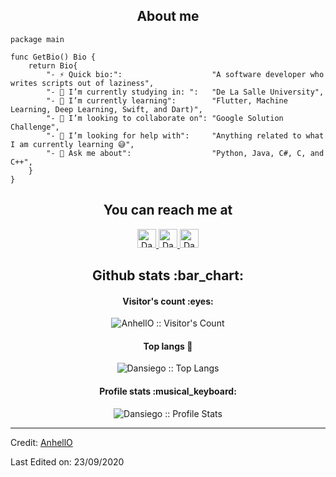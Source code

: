 <h2 align="center">About me</h2>

```golang
package main

func GetBio() Bio {
	return Bio{
		"- ⚡ Quick bio:":                    "A software developer who writes scripts out of laziness",
		"- 🔭 I’m currently studying in: ":   "De La Salle University",
		"- 🌱 I’m currently learning":        "Flutter, Machine Learning, Deep Learning, Swift, and Dart)",
		"- 👯 I’m looking to collaborate on": "Google Solution Challenge",
		"- 🤔 I’m looking for help with":     "Anything related to what I am currently learning 😅",
		"- 💬 Ask me about":                  "Python, Java, C#, C, and C++",
	}
}
```

<h2 align="center">You can reach me at</h2>

<p align="center">
  <a href="https://www.linkedin.com/in/nathanielbren/">
    <img src="https://www.vectorlogo.zone/logos/linkedin/linkedin-icon.svg" alt="Dansiego's LinkedIn Profile" height="30" width="30">
  </a>

  <a href="https://stackoverflow.com/users/14213071/dnsgio">
    <img src="https://www.vectorlogo.zone/logos/stackoverflow/stackoverflow-icon.svg" alt="Dansiego's Stack Overflow Profile" height="30" width="30">
  </a>
   <a href="https://www.instagram.com/dansiego_/">
    <img src="https://www.vectorlogo.zone/logos/instagram/instagram-icon.svg" alt="Dansiego's Instagram Profile" height="30" width="30">
  </a>
 
</p>


<h2 align="center">Github stats :bar_chart:</h2>

<h4 align="center">Visitor's count :eyes:</h4>

<p align="center"><img src="https://profile-counter.glitch.me/{DanSiego-0}/count.svg" alt="AnhellO :: Visitor's Count" /></p>

<h4 align="center">Top langs 🥓</h4>

<p align="center"><img src="https://github-readme-stats.vercel.app/api/top-langs/?username=DanSiego-0&theme=synthwave “Andres’ Top Languages Card”" frameborder="0"" alt="Dansiego :: Top Langs" /></p>



<h4 align="center">Profile stats :musical_keyboard:</h4>

<p align="center"><img src="https://github-readme-stats.vercel.app/api?username=DanSiego-0&show_icons=true&theme=synthwave" alt="Dansiego :: Profile Stats" /></p>


----
Credit: [AnhellO](https://github.com/AnhellO)

Last Edited on: 23/09/2020
